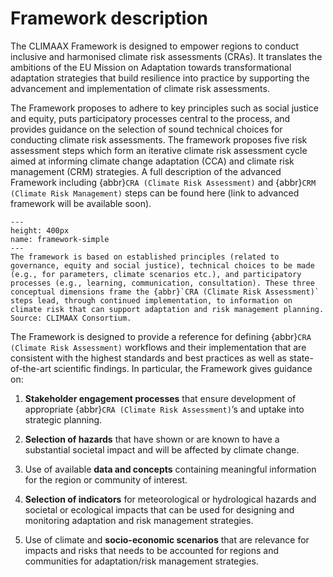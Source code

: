 Framework description
=======================

The CLIMAAX Framework is designed to empower regions to conduct inclusive and harmonised climate risk assessments (CRAs). It translates the ambitions of the EU Mission on Adaptation towards transformational adaptation strategies that build resilience into practice by supporting the advancement and implementation of climate risk assessments.

The Framework proposes to adhere to key principles such as social justice and equity, puts participatory processes central to the process, and provides guidance on the selection of sound technical choices for conducting climate risk assessments. The framework proposes five risk assessment steps which form an iterative climate risk assessment cycle aimed at informing climate change adaptation (CCA) and climate risk management (CRM) strategies. A full description of the advanced Framework including {abbr}`CRA (Climate Risk Assessment)` and {abbr}`CRM (Climate Risk Management)` steps can be found here (link to advanced framework will be available soon).

```{figure} ../images/Framework_simple.png
---
height: 400px
name: framework-simple
---
The framework is based on established principles (related to governance, equity and social justice), technical choices to be made (e.g., for parameters, climate scenarios etc.), and participatory processes (e.g., learning, communication, consultation). These three conceptual dimensions frame the {abbr}`CRA (Climate Risk Assessment)` steps lead, through continued implementation, to information on climate risk that can support adaptation and risk management planning. Source: CLIMAAX Consortium.
```
The Framework is designed to provide a reference for defining {abbr}`CRA (Climate Risk Assessment)` workflows and their implementation that are consistent with the highest standards and best practices as well as state-of-the-art scientific findings. In particular, the Framework gives guidance on:

1. **Stakeholder engagement processes** that ensure development of appropriate {abbr}`CRA (Climate Risk Assessment)`’s and uptake into strategic planning.

2. **Selection of hazards** that have shown or are known to have a substantial societal impact and will be affected by climate change.

3. Use of available **data and concepts** containing meaningful information for the region or community of interest.

4. **Selection of indicators** for meteorological or hydrological hazards and societal or ecological impacts that can be used for designing and monitoring adaptation and risk management strategies.

5. Use of climate and **socio-economic scenarios** that are relevance for impacts and risks that needs to be accounted for regions and communities for adaptation/risk management strategies.